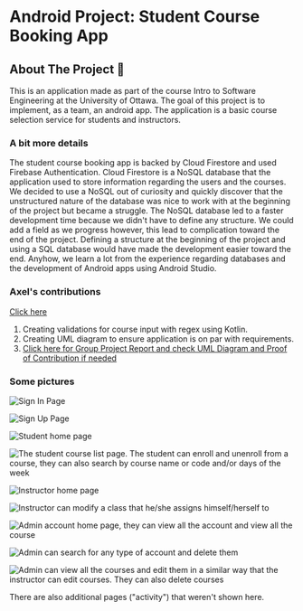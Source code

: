 # Android Project: Student Course Booking App
## About The Project :blue_book:

This is an application made as part of the course Intro to Software Engineering at the University of Ottawa. The goal of this project is to implement, as a team, an android app. The application is a basic course selection service for students and instructors.
### A bit more details
The student course booking app is backed by Cloud Firestore and used Firebase Authentication. Cloud Firestore is a NoSQL database that the application used to store information regarding the users and the courses. We decided to use a NoSQL out of curiosity and quickly discover that the unstructured nature of the database was nice to work with at the beginning of the project but became a struggle. The NoSQL database led to a faster development time because we didn't have to define any structure. We could add a field as we progress however, this lead to complication toward the end of the project. Defining a structure at the beginning of the project and using a SQL database would have made the development easier toward the end. Anyhow, we learn a lot from the experience regarding databases and the development of Android apps using Android Studio. 

### Axel's contributions
[Click here](https://github.com/AxelTWC/StudentCourseBookingApp/commits?author=AxelTWC)
1. Creating validations for course input with regex using Kotlin.
2. Creating UML diagram to ensure application is on par with requirements.
3. [Click here for Group Project Report and check UML Diagram and Proof of Contribution if needed](https://github.com/AxelTWC/StudentCourseBookingApp/blob/master/Project%20Report%20Group%209.pdf)

### Some pictures 


![Sign In Page](img/signIn.PNG)

![Sign Up Page](img/signUp.PNG)

![Student home page](img/studentHomePage.PNG)

![The student course list page. The student can enroll and unenroll from a course, they can also search by course name or code and/or days of the week](img/studentCourseList.PNG)

![Instructor home page](img/teacherHomePage.PNG)

![Instructor can modify a class that he/she assigns himself/herself to](img/teacherEditingCourse.PNG)

![Admin account home page, they can view all the account and view all the course](img/adminHomePage.PNG)

![Admin can search for any type of account and delete them](img/adminCanDeleteAccount.PNG)

![Admin can view all the courses and edit them in a similar way that the instructor can edit courses. They can also delete courses](img/adminCourseList.PNG)

There are also additional pages ("activity") that weren't shown here.
